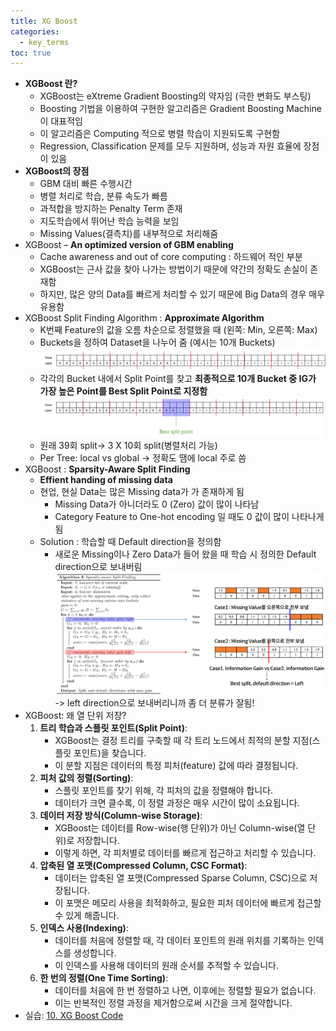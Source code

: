 ```yaml
---
title: XG Boost
categories:
  - key_terms
toc: true
---
```


- **XGBoost 란?** 
	- XGBoost는 eXtreme Gradient Boosting의 약자임 (극한 변화도 부스팅) 
	- Boosting 기법을 이용하여 구현한 알고리즘은 Gradient Boosting Machine이 대표적임 
	- 이 알고리즘은 Computing 적으로 병렬 학습이 지원되도록 구현함 
	- Regression, Classification 문제를 모두 지원하며, 성능과 자원 효율에 장점이 있음 
- **XGBoost의 장점** 
	- GBM 대비 빠른 수행시간 
	- 병렬 처리로 학습, 분류 속도가 빠름 
	- 과적합을 방지하는 Penalty Term 존재 
	- 지도학습에서 뛰어난 학습 능력을 보임 
	- Missing Values(결측치)를 내부적으로 처리해줌
- XGBoost – **An optimized version of GBM enabling** 
	- Cache awareness and out of core computing : 하드웨어 적인 부분 
	- XGBoost는 근사 값을 찾아 나가는 방법이기 때문에 약간의 정확도 손실이 존재함
	- 하지만, 많은 양의 Data를 빠르게 처리할 수 있기 때문에 Big Data의 경우 매우 유용함
- XGBoost Split Finding Algorithm : **Approximate Algorithm** 
	- K번째 Feature의 값을 오름 차순으로 정렬했을 때 (왼쪽: Min, 오른쪽: Max) 
	- Buckets을 정하여 Dataset을 나누어 줌 (예시는 10개 Buckets)
		![image](https://github.com/code7ssage/code7ssage.github.io/blob/master/assets/attached%20file/Pasted%20image%2020240108141152.png?raw=true)
	- 각각의 Bucket 내에서 Split Point를 찾고 **최종적으로 10개 Bucket 중 IG가 가장 높은 Point를 Best Split Point로 지정함**
		![image](https://github.com/code7ssage/code7ssage.github.io/blob/master/assets/attached%20file/Pasted%20image%2020240108141226.png?raw=true)
	- 원래 39회 split-> 3 X 10회 split(병렬처리 가능)
	- Per Tree: local vs global -> 정확도 땜에 local 주로 씀
- XGBoost : **Sparsity-Aware Split Finding** 
	- **Effient handing of missing data** 
	- 현업, 현실 Data는 많은 Missing data가 가 존재하게 됨 
		- Missing Data가 아니더라도 0 (Zero) 값이 많이 나타남 
		- Category Feature to One-hot encoding 일 때도 0 값이 많이 나타나게 됨 
	- Solution : 학습할 때 Default direction을 정의함 
		- 새로운 Missing이나 Zero Data가 들어 왔을 때 학습 시 정의한 Default direction으로 보내버림
		![image](https://github.com/code7ssage/code7ssage.github.io/blob/master/assets/attached%20file/Pasted%20image%2020240108142604.png?raw=true)
		-> left direction으로 보내버리니까 좀 더 분류가 잘됨!
- XGBoost: 왜 열 단위 저장?
	1. **트리 학습과 스플릿 포인트(Split Point)**:
	    - XGBoost는 결정 트리를 구축할 때 각 트리 노드에서 최적의 분할 지점(스플릿 포인트)을 찾습니다.
	    - 이 분할 지점은 데이터의 특정 피처(feature) 값에 따라 결정됩니다.
	2. **피처 값의 정렬(Sorting)**:
	    - 스플릿 포인트를 찾기 위해, 각 피처의 값을 정렬해야 합니다.
	    - 데이터가 크면 클수록, 이 정렬 과정은 매우 시간이 많이 소요됩니다.
	3. **데이터 저장 방식(Column-wise Storage)**:
	    - XGBoost는 데이터를 Row-wise(행 단위)가 아닌 Column-wise(열 단위)로 저장합니다.
	    - 이렇게 하면, 각 피처별로 데이터를 빠르게 접근하고 처리할 수 있습니다.
	4. **압축된 열 포맷(Compressed Column, CSC Format)**:
	    - 데이터는 압축된 열 포맷(Compressed Sparse Column, CSC)으로 저장됩니다.
	    - 이 포맷은 메모리 사용을 최적화하고, 필요한 피처 데이터에 빠르게 접근할 수 있게 해줍니다.
	5. **인덱스 사용(Indexing)**:
	    - 데이터를 처음에 정렬할 때, 각 데이터 포인트의 원래 위치를 기록하는 인덱스를 생성합니다.
	    - 이 인덱스를 사용해 데이터의 원래 순서를 추적할 수 있습니다.
	6. **한 번의 정렬(One Time Sorting)**:
	    - 데이터를 처음에 한 번 정렬하고 나면, 이후에는 정렬할 필요가 없습니다.
	    - 이는 반복적인 정렬 과정을 제거함으로써 시간을 크게 절약합니다.
- 실습: [10. XG Boost Code](https://code7ssage.github.io/code_file/10.-XG-Boost-Code/)